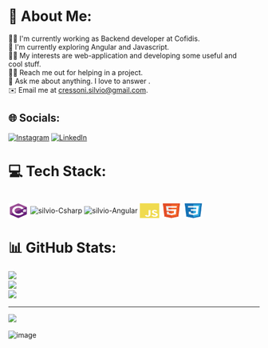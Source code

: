 # 💫 About Me:
🧑‍💻 I'm currently working as Backend developer at Cofidis.<br>🌱 I'm currently exploring Angular and Javascript.<br> 💪🏻 My interests are web-application and developing some useful and<br>cool stuff.<br>👷‍♂️ Reach me out for helping in a project.<br>💬 Ask me about anything. I love to answer .<br>✉️ Email me at cressoni.silvio@gmail.com.<br>


## 🌐 Socials:
[![Instagram](https://img.shields.io/badge/Instagram-%23E4405F.svg?logo=Instagram&logoColor=white)](https://instagram.com/silvio_cressoni) [![LinkedIn](https://img.shields.io/badge/LinkedIn-%230077B5.svg?logo=linkedin&logoColor=white)](https://linkedin.com/in/silvio-cressoni-0733b9116) 

# 💻 Tech Stack:

<div style="display: inline_block"><br>
  <img align="center" alt="silvio-Csharp" height="30" width="40" src="https://raw.githubusercontent.com/devicons/devicon/master/icons/csharp/csharp-original.svg">
  <img align="center" alt="silvio-Csharp" height="30" width="40" src="https://cdn.jsdelivr.net/gh/devicons/devicon/icons/dotnetcore/dotnetcore-original.svg">      
   <img align="center" alt="silvio-Angular" height="30" width="40"  src="https://cdn.jsdelivr.net/gh/devicons/devicon/icons/angularjs/angularjs-original.svg" />          
   <img align="center" alt="silvio-Js" height="30" width="40" src="https://raw.githubusercontent.com/devicons/devicon/master/icons/javascript/javascript-plain.svg">    
    <img align="center" alt="silvio-HTML" height="30" width="40" src="https://raw.githubusercontent.com/devicons/devicon/master/icons/html5/html5-original.svg">
    <img align="center" alt="silvio-CSS" height="30" width="40" src="https://raw.githubusercontent.com/devicons/devicon/master/icons/css3/css3-original.svg">
 </div>
  

# 📊 GitHub Stats:
![](https://github-readme-stats.vercel.app/api?username=SilvioCressoni&theme=dark&hide_border=false&include_all_commits=false&count_private=false)<br/>
![](https://github-readme-streak-stats.herokuapp.com/?user=SilvioCressoni&theme=dark&hide_border=false)<br/>
![](https://github-readme-stats.vercel.app/api/top-langs/?username=SilvioCressoni&theme=dark&hide_border=false&include_all_commits=false&count_private=false&layout=compact)

---
[![](https://visitcount.itsvg.in/api?id=SilvioCressoni&icon=0&color=0)](https://visitcount.itsvg.in)

<!-- Proudly created with GPRM ( https://gprm.itsvg.in ) -->
![image](https://user-images.githubusercontent.com/130615295/231608477-e271717c-6130-4b96-888c-da8134dfd171.png)


